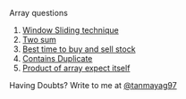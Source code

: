 Array questions

  1. [Window Sliding technique](https://github.com/tanmayag97/competitive_coding_manual/blob/master/Arrays/Window%20sliding%20technique.ipynb)
  2. [Two sum](https://github.com/tanmayag97/competitive_coding_manual/blob/master/Arrays/Two%20sum.ipynb)
  3. [Best time to buy and sell stock](https://github.com/tanmayag97/competitive_coding_manual/blob/master/Arrays/Best%20time%20to%20buy%20and%20sell%20stock.ipynb)
  4. [Contains Duplicate](https://github.com/tanmayag97/competitive_coding_manual/blob/master/Arrays/Contains%20duplicate.ipynb)
  5. [Product of array expect itself](https://github.com/tanmayag97/competitive_coding_manual/blob/master/Arrays/Product%20of%20Array%20except%20itself.ipynb)





Having Doubts?
Write to me at [@tanmayag97](mailto:tanmayag97@gmail.com?subject=[GitHub]%20Doubt%20in%20arrays)
